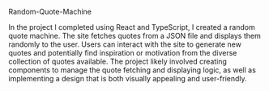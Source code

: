Random-Quote-Machine

In the project I completed using React and TypeScript, I created a random quote machine. The site fetches quotes from a JSON file and displays them randomly to the user. Users can interact with the site to generate new quotes and potentially find inspiration or motivation from the diverse collection of quotes available. The project likely involved creating components to manage the quote fetching and displaying logic, as well as implementing a design that is both visually appealing and user-friendly.
